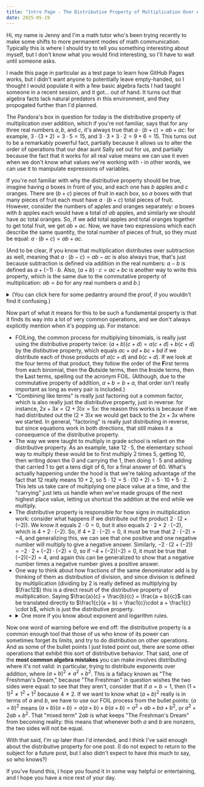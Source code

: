```yaml
---
title: "Intro Page - The Distributive Property of Multiplication Over Addition"
date: 2025-05-19
---
```

<head>
	<script type="text/javascript" async 
	src="https://cdnjs.cloudflare.com/ajax/libs/mathjax/2.7.1/MathJax.js?
	config=TeX-AMS-MML_HTMLorMML"></script>
</head>
Hi, my name is Jenny and I'm a math tutor who's been trying recently to make some shifts to more permanent modes of math communication. Typically this is where I should try to tell you something interesting about myself, but I don't know what you would find interesting, so I'll have to wait until someone asks.

I made this page in particular as a test page to learn how GitHub Pages works, but I didn't want anyone to potentially leave empty-handed, so I thought I would populate it with a few basic algebra facts I had taught someone in a recent session, and it got... out of hand. It turns out that algebra facts lack natural predators in this environment, and they propogated further than I'd planned.

The Pandora's box in question for today is the distributive property of multiplication over addition, which if you're not familiar, says that for any three real numbers $a, b,$ and $c,$ it's always true that $a \cdot (b + c) = ab + ac$: for example, $3 \cdot (3 + 2) = 3 \cdot 5 = 15,$ and $3 \cdot 3 + 3 \cdot 2 = 9 + 6 = 15.$ This turns out to be a remarkably powerful fact, partially because it allows us to alter the order of operations that our dear aunt Sally set out for us, and partially because the fact that it works for all real value means we can use it even when we don't know what values we're working with - in other words, we can use it to manipulate expressions of variables.

If you're not familiar with why the distributive property should be true, imagine having $a$ boxes in front of you, and each one has $b$ apples and $c$ oranges. There are $(b + c)$ pieces of fruit in each box, so $a$ boxes with that many pieces of fruit each must have $a \cdot (b + c)$ total pieces of fruit. However, consider the numbers of apples and oranges separately: $a$ boxes with $b$ apples each would have a total of $ab$ apples, and similarly we should have $ac$ total oranges. So, if we add total apples and total oranges together to get total fruit, we get $ab + ac.$ Now, we have two expressions which each describe the same quantity, the total number of pieces of fruit, so they must be equal: $a \cdot (b + c) = ab + ac.$

(And to be clear, if you know that multiplication distributes over subtraction as well, meaning that $a \cdot (b - c) = ab - ac$ is also always true, that's just because subtraction is defined via addition in the real numbers: $a - b$ is defined as $a + (-1) \cdot b$. Also, $(a + b) \cdot c = ac + bc$ is another way to write this property, which is the same due to the commutative property of multiplication: $ab = ba$ for any real numbers $a$ and $b$.)

<details>
  <summary>(You can click here for some pedantry around the proof, if you wouldn't find it confusing.)</summary><br>
	<blockquote>
		Thank you for joining me. The eagle-eyed amongst you might notice that the example I presented specifically works for whole numbers $a, b,$ and $c,$ since it relies on a whole-number-centric idea of what multiplication means, but a full proof of the property for all real numbers would be hard to present, mainly because there are differences in how the real numbers tend to be formally defined. One type of approach is "axiomatic," where properties like this one are defined from the outset, and we think of the resulting set of numbers as a consequence of those rules rather than the other way around. Those approaches include this property as fundamental, in part for the reason this demonstration provides: it's a fairly important property to the basic behavior of our elementary idea of multiplication.<br><br>
		That said, there are other approaches where we build the real numbers from sequences of rational numbers, and we build rational numbers from integers, and integers are built from these whole numbers we're discussing. That said, in that perspective, each step of that process preserves this property because of how each operation is defined for the new set of numbers based on the results of performing those operations on the old set. I've omitted a full proof in this spirit for the sake of time, but the point is that this example with the integers is more sufficient than it might immediately appear. 
	</blockquote>
</details>

Now part of what it means for this to be such a fundamental property is that it finds its way into a lot of very common operations, and we don't always explicitly mention when it's popping up. For instance:

- FOILing, the common process for multiplying binomials, is really just using the distributive property twice: $(a+b)(c+d) = a(c+d) + b(c+d)$ by the distibutive property, which equals $ac + ad + bc + bd$ if we distribute each of those products of $a(c+d)$ and $b(c+d)$. If we look at the four terms of that product, they follow the order of the <b>F</b>irst terms from each binomial, then the <b>O</b>utside terms, then the <b>I</b>nside terms, then the <b>L</b>ast terms, spelling out the acronym FOIL. (Although, due to the commutative property of addition, $a + b = b + a$, that order isn't really important as long as every pair is included.)
- "Combining like terms" is really just factoring out a common factor, which is also really just the distributive property, just in reverse: for instance, $2x + 3x = (2 + 3)x = 5x$: the reason this works is because if we had distributed out the $(2 + 3)x$ we would get back to the $2x + 3x$ where we started. In general, "factoring" is really just distributing in reverse, but since equations work in both directions, that still makes it a consequence of the distributive property.
- The way we were taught to multiply in grade school is reliant on the distributive property. As an example, take $12 \cdot 5,$ the elementary school way to multiply these would be to first multiply $2$ times $5$, getting $10$, then writing down the $0$ and carrying the $1$, then doing $1 \cdot 5$ and adding that carried $1$ to get a tens digit of $6$, for a final answer of $60$. What's actually happening under the hood is that we're taking advantage of the fact that $12$ really means $10 + 2$, so $5 \cdot 12 = 5 \cdot (10 + 2) = 5 \cdot 10 + 5 \cdot 2$. This lets us take care of multiplying one place value at a time, and the "carrying" just lets us handle when we've made groups of the next highest place value, letting us shortcut the addition at the end while we multiply.
- The distributive property is responsible for how signs in multiplication work: consider what happens if we distribute out the product $2 \cdot (2 + (-2))$. We know it equals $2 \cdot 0 = 0$, but it also equals $2 \cdot 2 + 2 \cdot (-2)$, which is $4 + 2 \cdot (-2)$. So, if $4 + 2 \cdot (-2) = 0,$ it must be true that $2 \cdot (-2) = -4,$ and generalizing this, we can see that one positive and one negative number will multiply to give a negative answer. Similarly, $-2 \cdot (2 + (-2)) = -2 \cdot 2 + (-2) \cdot (-2) = 0,$ so if $-4 + (-2)(-2) = 0,$ it must be true that $(-2)(-2) = 4$, and again this can be generalized to show that a negative number times a negative number gives a positive answer.
- One way to think about how fractions of the same denominator add is by thinking of them as distribution of division, and since division is defined by multiplication (dividing by $2$ is really defined as multiplying by $\frac12$) this is a direct result of the distributive property of multiplication. Saying $\frac{a}{c} + \frac{b}{c} = \frac{a + b}{c}$ can be translated directly to $\frac1{c}(a + b) = \frac1{c}\cdot a + \frac1{c} \cdot b$, which is just the distributive property.
- <details>
	<summary>One more if you know about exponent and logarithm rules.</summary>
	The exponent rule $(ab)^n = a^n \cdot b^n$ can be thought of as the distributive property of multiplication over addition: consider that $(ab)^n = (e^{\ln(ab)})^n$ and because $(a^b)^c = a^{bc}$ this equals $e^{n \cdot \ln(ab)}$ By the logarithm rule $\ln(ab) = \ln(a) + \ln(b)$ (which is just the mirror image of the power rule $e^a \cdot e^b = e^{a+b}$) we get that this is equal to $e^{n \cdot (\ln(a) + \ln(b))} = e^{n \ln(a) + n \ln(b)} = e^{n \ln(a)} \cdot e^{n \ln(b)} = (e^{\ln(a)})^n \cdot (e^{\ln(b)})^n = a^n \cdot b^n$ as promised.</details>

Now one word of warning before we end off: the distributive property is a common enough tool that those of us who know of its power can sometimes forget its limits, and try to do distribution on other operations. And as some of the bullet points I just listed point out, there are some other operations that exhibit this sort of distributive behavior. That said, one of the <b>most common algebra mistakes</b> you can make involves distributing where it's not valid: in particular, trying to distribute exponents over addition, where $(a + b)^2 \neq a^2 + b^2$. This is a fallacy known as "The Freshman's Dream," because "The Freshman" in question wishes the two sides were equal: to see that they aren't, consider that if $a = b = 1,$ then $(1 + 1)^2 \neq 1^2 + 1^2$ because $4 \neq 2$. If we want to know what $(a + b)^2$ really is in terms of $a$ and $b$, we have to use our FOIL process from the bullet points: $(a + b)^2$ means $(a + b)(a + b) = a(a + b) + b(a + b) = a^2 + ab + ba + b^2,$ or $a^2 + 2ab + b^2$. That "mixed term" $2ab$ is what keeps "The Freshman's Dream" from becoming reality: this means that whenever both $a$ and $b$ are nonzero, the two sides will not be equal.

With that said, I'm up later than I'd intended, and I think I've said enough about the distributive property for one post. (I do not expect to return to the subject for a future post, but I also didn't expect to have <i>this</i> much to say, so who knows?)

If you've found this, I hope you found it in some way helpful or entertaining, and I hope you have a nice rest of your day.
